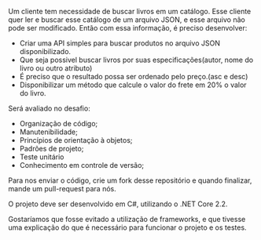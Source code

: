 Um cliente tem necessidade de buscar livros em um catálogo. Esse cliente quer ler e buscar esse catálogo de um arquivo JSON, e esse arquivo não pode ser modificado. Então com essa informação, é preciso desenvolver:

- Criar uma API simples para buscar produtos no arquivo JSON disponibilizado.
- Que seja possivel buscar livros por suas especificações(autor, nome do livro ou outro atributo)
- É preciso que o resultado possa ser ordenado pelo preço.(asc e desc)
- Disponibilizar um método que calcule o valor do frete em 20% o valor do livro.

Será avaliado no desafio:

- Organização de código;
- Manutenibilidade;
- Princípios de orientação à objetos;
- Padrões de projeto;
- Teste unitário
- Conhecimento em controle de versão;

Para nos enviar o código, crie um fork desse repositório e quando finalizar, mande um pull-request para nós.

O projeto deve ser desenvolvido em C#, utilizando o .NET Core 2.2.

Gostaríamos que fosse evitado a utilização de frameworks, e que tivesse uma explicação do que é necessário para funcionar o projeto e os testes.
